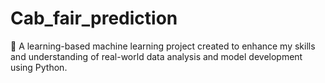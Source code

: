 # Cab_fair_prediction
🤖 A learning-based machine learning project created to enhance my skills and understanding of real-world data analysis and model development using Python.
